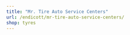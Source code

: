 ```yaml
---
title: "Mr. Tire Auto Service Centers"
url: /endicott/mr-tire-auto-service-centers/
shop: tyres
---
```

